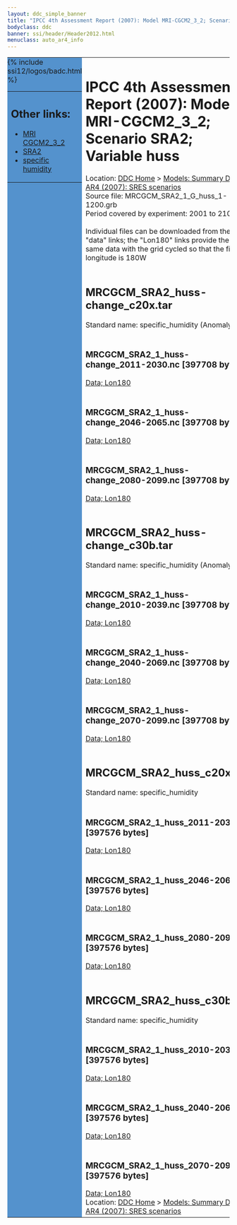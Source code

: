 ```yaml
---
layout: ddc_simple_banner
title: "IPCC 4th Assessment Report (2007): Model MRI-CGCM2_3_2; Scenario SRA2; Variable huss"
bodyclass: ddc
banner: ssi/header/Header2012.html
menuclass: auto_ar4_info
---
```



<table width="100%" border="0" cellspacing="0" cellpadding="0" style="border-collapse: collapse;">
<tr style="margin:0;padding:0;border:0;">
<td style="margin:0;padding:0;border:0;height:1pt;width:150pt;background:#5492CD;" valign="top" >

<div id="lh-col2" class="auto_ar4_info">
<table class="menumain" bgcolor="#5492CD" cellspacing="0" width="100%" border="0">
<tr><td>
<h2> Other links:</h2>
<ul>
<li><a href="/auto/ar4/model-MRI-CGCM2_3_2.html">MRI<br/>CGCM2_3_2</a></li>
<li><a href="/auto/ar4/scenario-SRA2.html">SRA2</a></li>
<li><a href="/auto/ar4/var-specific_humidity.html">specific humidity</a></li>
</ul>
</td></tr>
{% include ssi12/logos/badc.html %}
</table>
</div>
</td>
<td><h1>IPCC 4th Assessment Report (2007): Model MRI-CGCM2_3_2; Scenario SRA2; Variable huss</h1>

<!-- Breadcrumb1 -->
<div id="breadcrumb1" align="left">
Location: <a href="/index.html">DDC Home</a> > <a href="/sim/gcm_clim/">Models: Summary Data</a>
> <a href="/sim/gcm_clim/SRES_AR4/index.html">AR4 (2007): SRES scenarios</a>
</div>
<!-- End of Breadcrumb1 -->Source file: MRCGCM_SRA2_1_G_huss_1-1200.grb
<br/>
Period covered by experiment: 2001 to 2100<br/>
<br/>Individual files can be downloaded from the "data" links; the "Lon180" links provide the same data
         with the grid cycled so that the first longitude is 180W<br/>
<br/><h2>MRCGCM_SRA2_huss-change_c20x.tar</h2>
Standard name: specific_humidity (Anomaly)<br>
<br/><h3>MRCGCM_SRA2_1_huss-change_2011-2030.nc [397708 bytes]</h3>
<a href="/cgi-bin/downl/ar4_nc/huss/MRCGCM_SRA2_1_huss-change_2011-2030.nc">Data; </a><a href="/cgi-bin/downl/ar4_nc/huss/MRCGCM_SRA2_1_huss-change_2011-2030.cyto180.nc"> Lon180</a><br/>
<br/><h3>MRCGCM_SRA2_1_huss-change_2046-2065.nc [397708 bytes]</h3>
<a href="/cgi-bin/downl/ar4_nc/huss/MRCGCM_SRA2_1_huss-change_2046-2065.nc">Data; </a><a href="/cgi-bin/downl/ar4_nc/huss/MRCGCM_SRA2_1_huss-change_2046-2065.cyto180.nc"> Lon180</a><br/>
<br/><h3>MRCGCM_SRA2_1_huss-change_2080-2099.nc [397708 bytes]</h3>
<a href="/cgi-bin/downl/ar4_nc/huss/MRCGCM_SRA2_1_huss-change_2080-2099.nc">Data; </a><a href="/cgi-bin/downl/ar4_nc/huss/MRCGCM_SRA2_1_huss-change_2080-2099.cyto180.nc"> Lon180</a><br/>
<br/><h2>MRCGCM_SRA2_huss-change_c30b.tar</h2>
Standard name: specific_humidity (Anomaly)<br>
<br/><h3>MRCGCM_SRA2_1_huss-change_2010-2039.nc [397708 bytes]</h3>
<a href="/cgi-bin/downl/ar4_nc/huss/MRCGCM_SRA2_1_huss-change_2010-2039.nc">Data; </a><a href="/cgi-bin/downl/ar4_nc/huss/MRCGCM_SRA2_1_huss-change_2010-2039.cyto180.nc"> Lon180</a><br/>
<br/><h3>MRCGCM_SRA2_1_huss-change_2040-2069.nc [397708 bytes]</h3>
<a href="/cgi-bin/downl/ar4_nc/huss/MRCGCM_SRA2_1_huss-change_2040-2069.nc">Data; </a><a href="/cgi-bin/downl/ar4_nc/huss/MRCGCM_SRA2_1_huss-change_2040-2069.cyto180.nc"> Lon180</a><br/>
<br/><h3>MRCGCM_SRA2_1_huss-change_2070-2099.nc [397708 bytes]</h3>
<a href="/cgi-bin/downl/ar4_nc/huss/MRCGCM_SRA2_1_huss-change_2070-2099.nc">Data; </a><a href="/cgi-bin/downl/ar4_nc/huss/MRCGCM_SRA2_1_huss-change_2070-2099.cyto180.nc"> Lon180</a><br/>
<br/><h2>MRCGCM_SRA2_huss_c20x.tar</h2>
Standard name: specific_humidity<br>
<br/><h3>MRCGCM_SRA2_1_huss_2011-2030.nc [397576 bytes]</h3>
<a href="/cgi-bin/downl/ar4_nc/huss/MRCGCM_SRA2_1_huss_2011-2030.nc">Data; </a><a href="/cgi-bin/downl/ar4_nc/huss/MRCGCM_SRA2_1_huss_2011-2030.cyto180.nc"> Lon180</a><br/>
<br/><h3>MRCGCM_SRA2_1_huss_2046-2065.nc [397576 bytes]</h3>
<a href="/cgi-bin/downl/ar4_nc/huss/MRCGCM_SRA2_1_huss_2046-2065.nc">Data; </a><a href="/cgi-bin/downl/ar4_nc/huss/MRCGCM_SRA2_1_huss_2046-2065.cyto180.nc"> Lon180</a><br/>
<br/><h3>MRCGCM_SRA2_1_huss_2080-2099.nc [397576 bytes]</h3>
<a href="/cgi-bin/downl/ar4_nc/huss/MRCGCM_SRA2_1_huss_2080-2099.nc">Data; </a><a href="/cgi-bin/downl/ar4_nc/huss/MRCGCM_SRA2_1_huss_2080-2099.cyto180.nc"> Lon180</a><br/>
<br/><h2>MRCGCM_SRA2_huss_c30b.tar</h2>
Standard name: specific_humidity<br>
<br/><h3>MRCGCM_SRA2_1_huss_2010-2039.nc [397576 bytes]</h3>
<a href="/cgi-bin/downl/ar4_nc/huss/MRCGCM_SRA2_1_huss_2010-2039.nc">Data; </a><a href="/cgi-bin/downl/ar4_nc/huss/MRCGCM_SRA2_1_huss_2010-2039.cyto180.nc"> Lon180</a><br/>
<br/><h3>MRCGCM_SRA2_1_huss_2040-2069.nc [397576 bytes]</h3>
<a href="/cgi-bin/downl/ar4_nc/huss/MRCGCM_SRA2_1_huss_2040-2069.nc">Data; </a><a href="/cgi-bin/downl/ar4_nc/huss/MRCGCM_SRA2_1_huss_2040-2069.cyto180.nc"> Lon180</a><br/>
<br/><h3>MRCGCM_SRA2_1_huss_2070-2099.nc [397576 bytes]</h3>
<a href="/cgi-bin/downl/ar4_nc/huss/MRCGCM_SRA2_1_huss_2070-2099.nc">Data; </a><a href="/cgi-bin/downl/ar4_nc/huss/MRCGCM_SRA2_1_huss_2070-2099.cyto180.nc"> Lon180</a><br/>
<!-- Breadcrumb2 -->
<div id="breadcrumb2" align="left">
Location: <a href="/index.html">DDC Home</a> > <a href="/sim/gcm_clim/">Models: Summary Data</a>
> <a href="/sim/gcm_clim/SRES_AR4/index.html">AR4 (2007): SRES scenarios</a>
</div>
<!-- End of Breadcrumb2 --></td></tr></table>
